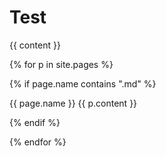 # Test

{{ content }}

{% for p in site.pages %}

{% if page.name contains ".md" %}

{{ page.name }}
{{ p.content }}

{% endif %}

{% endfor %}
